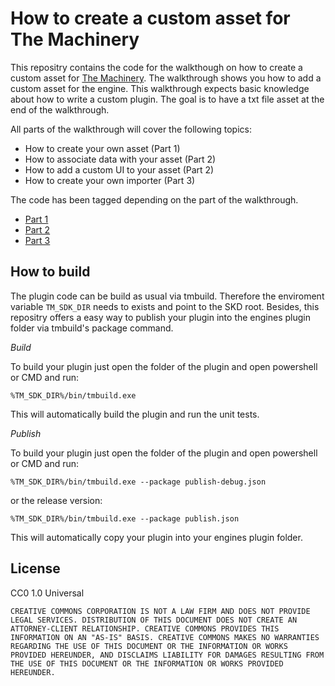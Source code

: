 # How to create a custom asset for The Machinery

This repositry contains the code for the walkthough on how to create a custom asset for [The Machinery](http://ourmachinery.com/).
The walkthrough shows you how to add a custom asset for the engine. This walkthrough expects basic knowledge about how to write a custom plugin. The goal is to have a txt file asset at the end of the walkthrough.

All parts of the walkthrough will cover the following topics:

- How to create your own asset (Part 1)
- How to associate data with your asset (Part 2)
- How to add a custom UI to your asset (Part 2)
- How to create your own importer (Part 3)

The code has been tagged depending on the part of the walkthrough.

- [Part 1](#)
- [Part 2](#)
- [Part 3](#)

## How to build

The plugin code can be build as usual via tmbuild. Therefore the enviroment variable `TM_SDK_DIR` needs to exists and point to the SKD root. Besides, this repositry offers a easy way to publish your plugin into the engines plugin folder via tmbuild's package command.

*Build*

To build your plugin just open the folder of the plugin and open powershell or CMD and run:

```
%TM_SDK_DIR%/bin/tmbuild.exe
```

This will automatically build the plugin and run the unit tests.

*Publish*

To build your plugin just open the folder of the plugin and open powershell or CMD and run:

```
%TM_SDK_DIR%/bin/tmbuild.exe --package publish-debug.json
```

or the release version:

```
%TM_SDK_DIR%/bin/tmbuild.exe --package publish.json
```

This will automatically copy your plugin into your engines plugin folder.


## License

CC0 1.0 Universal

    CREATIVE COMMONS CORPORATION IS NOT A LAW FIRM AND DOES NOT PROVIDE
    LEGAL SERVICES. DISTRIBUTION OF THIS DOCUMENT DOES NOT CREATE AN
    ATTORNEY-CLIENT RELATIONSHIP. CREATIVE COMMONS PROVIDES THIS
    INFORMATION ON AN "AS-IS" BASIS. CREATIVE COMMONS MAKES NO WARRANTIES
    REGARDING THE USE OF THIS DOCUMENT OR THE INFORMATION OR WORKS
    PROVIDED HEREUNDER, AND DISCLAIMS LIABILITY FOR DAMAGES RESULTING FROM
    THE USE OF THIS DOCUMENT OR THE INFORMATION OR WORKS PROVIDED
    HEREUNDER.